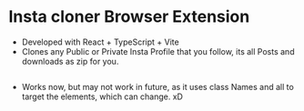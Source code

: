 # Insta cloner Browser Extension

- Developed with React + TypeScript + Vite
- Clones any Public or Private Insta Profile that you follow, its all Posts and downloads as zip for you.

```

```

- Works now, but may not work in future, as it uses class Names and all to target the elements, which can change. xD



```

```
